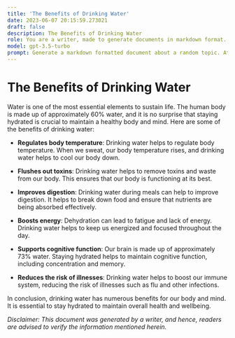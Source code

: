 ```yaml
---
title: 'The Benefits of Drinking Water'
date: 2023-06-07 20:15:59.273021
draft: false
description: The Benefits of Drinking Water
role: You are a writer, made to generate documents in markdown format. It is very important that all of the documents you generate are in valid markdown format.
model: gpt-3.5-turbo
prompt: Generate a markdown formatted document about a random topic. At the bottom, include a disclaimer explaining that the document was generated by you. The first line of the document should be the title. Make sure that the entire document is in proper markdown format, using a mix of various tags to make the document visually appealing.
---
```


# The Benefits of Drinking Water

Water is one of the most essential elements to sustain life. The human body is made up of approximately 60% water, and it is no surprise that staying hydrated is crucial to maintain a healthy body and mind. Here are some of the benefits of drinking water:

- **Regulates body temperature**: Drinking water helps to regulate body temperature. When we sweat, our body temperature rises, and drinking water helps to cool our body down.

- **Flushes out toxins**: Drinking water helps to remove toxins and waste from our body. This ensures that our body is functioning at its best.

- **Improves digestion**: Drinking water during meals can help to improve digestion. It helps to break down food and ensure that nutrients are being absorbed effectively.

- **Boosts energy**: Dehydration can lead to fatigue and lack of energy. Drinking water helps to keep us energized and focused throughout the day.

- **Supports cognitive function**: Our brain is made up of approximately 73% water. Staying hydrated helps to maintain cognitive function, including concentration and memory.

- **Reduces the risk of illnesses**: Drinking water helps to boost our immune system, reducing the risk of illnesses such as flu and other infections.

In conclusion, drinking water has numerous benefits for our body and mind. It is essential to stay hydrated to maintain overall health and wellbeing.

*Disclaimer: This document was generated by a writer, and hence, readers are advised to verify the information mentioned herein.*